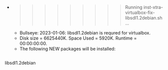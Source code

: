 * >>>>>>>>> Running inst-xtra-virtualbox-fix-libsdl1.2debian.sh ...
  * Bullseye: 2023-01-06: libsdl1.2debian is requred for virtualbox.
  * Disk size = 6625440K. Space Used = 5920K. Runtime = 00:00:00:00.
  * The following NEW packages will be installed:
  ```bash
libsdl1.2debian
  ```
